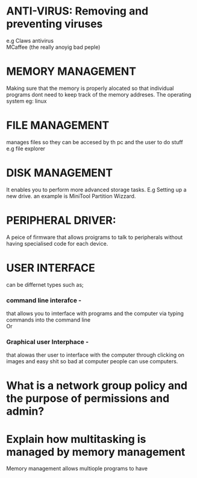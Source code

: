 # ANTI-VIRUS: Removing and preventing viruses  
e.g Claws antivirus  
 MCaffee (the really anoyig bad peple)

# MEMORY MANAGEMENT 
Making sure that the memory is properly alocated so that individual programs dont need to keep track of the memory addreses. The operating system eg: linux


 

# FILE MANAGEMENT 
manages files so they can be accesed by th pc and the user to do stuff  
e.g file explorer

 

# DISK MANAGEMENT 
It enables you to perform more advanced storage tasks. E.g Setting up a new drive. 
an example is MiniTool Partition Wizzard.
 

 

# PERIPHERAL DRIVER:   
A peice of firmware that allows proigrams to talk to peripherals without having specialised code for each device.

 

# USER INTERFACE 
can be differnet types such as;  
### command line interafce -  
 that allows you to imterface with programs and the computer via typing commands into the command line  
Or  
### Graphical user Interphace -   
 that alowas ther user to interface with the computer through clicking on images and easy shit so bad at computer people can use computers.
 
#  What is a network group policy and the purpose of permissions and admin? 

# Explain how multitasking is managed by memory management 

Memory management allows multiople programs to have 



